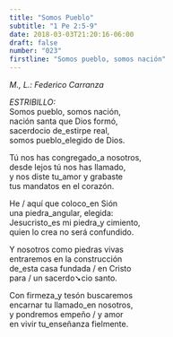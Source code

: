 ```yaml
---
title: "Somos Pueblo"
subtitle: "1 Pe 2:5-9"
date: 2018-03-03T21:20:16-06:00
draft: false
number: "023"
firstline: "Somos pueblo, somos nación"
---
```


_M., L.: Federico Carranza_

_ESTRIBILLO:_  
Somos pueblo, somos nación,  
nación santa que Dios formó,  
sacerdocio de_estirpe real,  
somos pueblo_elegido de Dios.

Tú nos has congregado_a nosotros,  
desde lejos tú nos has llamado,  
y nos diste tu_amor y grabaste  
tus mandatos en el corazón.

He / aquí que coloco_en Sión  
una piedra_angular, elegida:  
Jesucristo_es mi piedra_y cimiento,  
quien lo crea no será confundido.

Y nosotros como piedras vivas  
entraremos en la construcción  
de_esta casa fundada / en Cristo  
para / un sacerdo➘cio santo.

Con firmeza_y tesón buscaremos  
encarnar tu llamado_en nosotros,  
y pondremos empeño / y amor  
en vivir tu_enseñanza fielmente.